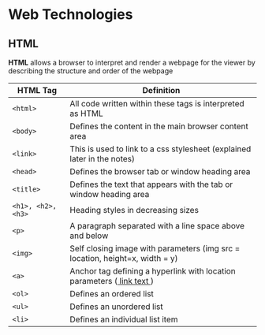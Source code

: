 # Web Technologies

## HTML
**HTML** allows a browser to interpret and render a webpage for the viewer by describing the structure and order of the webpage



| HTML Tag  | Definition |
| ------------- | ------------- |
| ```<html>``` | All code written within these tags is interpreted as HTML |
| ```<body>``` | Defines the content in the main browser content area |
|```<link>```| This is used to link to a css stylesheet (explained later in the notes) |
|```<head>```| Defines the browser tab or window heading area |
|```<title>```| Defines the text that appears with the tab or window heading area |
|```<h1>, <h2>, <h3>```| Heading styles in decreasing sizes |
|```<p>```| A paragraph separated with a line space above and below |
|```<img>```| Self closing image with parameters (img src = location, height=x, width = y) |
|```<a>```| Anchor tag defining a hyperlink with location parameters (<a href= location> link text </a>) |
|```<ol>```| Defines an ordered list |
|```<ul>```| Defines an unordered list |
|```<li>```| Defines an individual list item |
